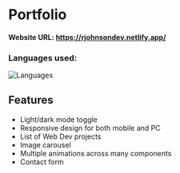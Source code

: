 # Portfolio

#### Website URL: https://rjohnsondev.netlify.app/

### Languages used:



![Languages](https://www.freepnglogos.com/uploads/html5-logo-png/html5-logo-best-web-design-psd-html-cms-development-ecommerce-6.png)


## Features

- Light/dark mode toggle
- Responsive design for both mobile and PC
- List of Web Dev projects
- Image carousel
- Multiple animations across many components
- Contact form

